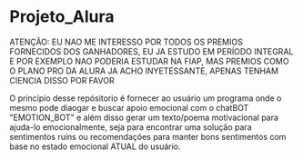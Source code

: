 # Projeto_Alura

ATENÇÃO: EU NAO ME INTERESSO POR TODOS OS PREMIOS FORNECIDOS DOS GANHADORES, EU JA ESTUDO EM PERÍODO INTEGRAL E POR EXEMPLO NAO PODERIA ESTUDAR NA FIAP, MAS PREMIOS COMO O PLANO PRO DA ALURA JA ACHO INYETESSANTE, APENAS TENHAM CIENCIA DISSO POR FAVOR

O princípio desse repósitorio é fornecer ao usuário um programa onde o mesmo pode diaogar e buscar apoio emocional com o chatBOT "EMOTION_BOT" e além disso gerar um texto/poema motivacional para ajuda-lo emocionalmente, seja para encontrar uma solução para sentimentos ruins ou recomendações para manter bons sentimentos com base no estado emocional ATUAL do usuário.
